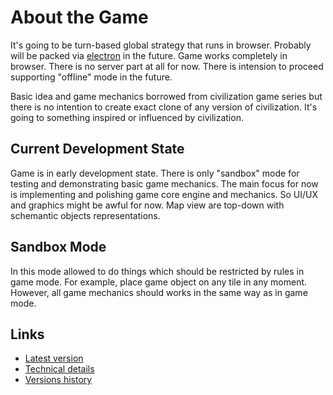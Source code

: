 # About the Game

It's going to be turn-based global strategy that runs in browser. Probably will be packed via [electron](https://www.electronjs.org/) in the future. Game works completely in browser. There is no server part at all for now. There is intension to proceed supporting "offline" mode in the future.

Basic idea and game mechanics borrowed from civilization game series but there is no intention to create exact clone of any version of civilization. It's going to something inspired or influenced by civilization.

## Current Development State

Game is in early development state. There is only "sandbox" mode for testing and demonstrating basic game mechanics. The main focus for now is implementing and polishing game core engine and mechanics. So UI/UX and graphics might be awful for now. Map view are top-down with schemantic objects representations.

## Sandbox Mode

In this mode allowed to do things which should be restricted by rules in game mode. For example, place game object on any tile in any moment. However, all game mechanics should works in the same way as in game mode.

## Links

* [Latest version](v0.1.3)
* [Technical details](technical-details.md)
* [Versions history](versions-history.md)
